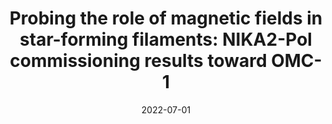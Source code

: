 ---
title: "Probing the role of magnetic fields in star-forming filaments: NIKA2-Pol commissioning results toward OMC-1"
collection: publications
permalink: /publication/2022-07-01-Probing-the-role-of-magnetic-fields-in-star-forming-filaments-NIKA2-Pol-commissioning-results-toward-OMC-1
date: 2022-07-01
venue: 'In the proceedings of mm Universe @ NIKA2 - Observing the mm Universe with the NIKA2 Camera'
citation: ' H. Ajeddig,  R. Adam,  P. Ade et al., &quot;Probing the role of magnetic fields in star-forming filaments: NIKA2-Pol commissioning results toward OMC-1.&quot; In the proceedings of mm Universe @ NIKA2 - Observing the mm Universe with the NIKA2 Camera, 2022.'
---